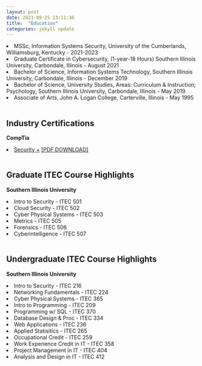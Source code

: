 ```yaml
---
layout: post
date: 2021-09-25 13:11:36
title:  "Education"
categories: jekyll update
---
```

<li>MSSc, Information Systems Security, University of the Cumberlands, Williamsburg, Kentucky - 2021-2023 
</li>

<li>Graduate Certificate in Cybersecurity, (1-year-18 Hours) Southern Illinois University, Carbondale, Illinois - August 2021  
</li>

<li>Bachelor of Science, Information Systems Technology, Southern Illinois University, Carbondale, Illinois -  December 2019
</li>

<li>Bachelor of Science, University Studies, Areas: Curriculum & Instruction; Psychology,  Southern Illinois University, Carbondale, Illinois - May 2019
</li>

<li> Associate of Arts, John A. Logan College, Carterville, Illinois - May 1995
</li>
<br>

Industry Certifications
---
**CompTia**
<li> <a href="https://www.credly.com/badges/575ce827-82b6-4e5c-b59e-4860ae926356/linked_in_profile">Security +</a> 
<a href="https://jmillersiu.github.io/assets/security.pdf" download>[PDF DOWNLOAD]</a></li>
<br>

Graduate ITEC Course Highlights 
---
**Southern Illinois University**
<li>Intro to Security - ITEC 501</li>
<li>Cloud Security - ITEC 502</li>
<li>Cyber Physical Systems - ITEC 503</li>
<li>Metrics - ITEC 505</li>
<li>Forensics - ITEC 506</li>
<li>Cyberintelligence - ITEC 507</li>
<br>

Undergraduate ITEC Course Highlights
---
**Southern Illinois University**
<li>Intro to Security - ITEC 216</li>
<li>Networking Fundamentals - ITEC 224</li>
<li>Cyber Physical Systems - ITEC 365</li>
<li>Intro to Programming - ITEC 209</li>
<li>Programming w/ SQL - ITEC 370</li>
<li>Database Design & Proc - ITEC 334</li>
<li>Web Applications - ITEC 236</li>
<li>Applied Statisitics - ITEC 265</li>
<li>Occupational Credit - ITEC 259</li>
<li>Work Experience Credit in IT - ITEC 358</li>
<li>Project Management in IT - ITEC 404</li>
<li>Analysis and Design in IT - ITEC 412</li>
<br>




